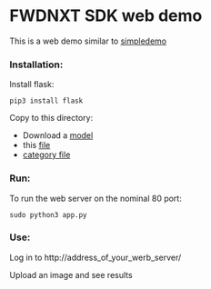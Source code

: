 # FWDNXT SDK web demo

This is a web demo similar to [simpledemo](https://github.com/FWDNXT/SDK/blob/master/examples/python/simpledemo.py)

### Installation:

Install flask:

`pip3 install flask`

Copy to this directory:

- Download a [model](http://fwdnxt.com/models/resnet18.onnx)
- this [file](https://github.com/FWDNXT/SDK/blob/master/fwdnxt.py)
- [category file](https://github.com/FWDNXT/SDK/blob/master/test-files/categories.txt)


### Run:

To run the web server on the nominal 80 port:

`sudo python3 app.py`

### Use:

Log in to http://address_of_your_werb_server/

Upload an image and see results